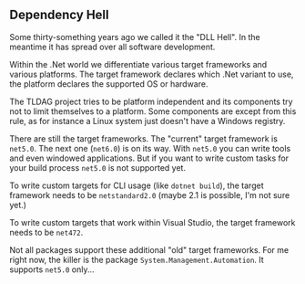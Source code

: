 ## Dependency Hell

Some thirty-something years ago we called it the "DLL Hell". In the meantime it has spread over all software development.

Within the .Net world we differentiate various target frameworks and various platforms. The target framework declares which .Net variant to use,
the platform declares the supported OS or hardware.

The TLDAG project tries to be platform independent and its components try not to limit themselves to a platform. Some components are except
from this rule, as for instance a Linux system just doesn't have a Windows registry.

There are still the target frameworks. The "current" target framework is ```net5.0```. The next one (```net6.0```) is on its way.
With ```net5.0``` you can write tools and even windowed applications. But if you want to write custom tasks for your build process
```net5.0``` is not supported yet.

To write custom targets for CLI usage (like ```dotnet build```), the target framework needs to be ```netstandard2.0``` (maybe 2.1 is possible,
I'm not sure yet.)

To write custom targets that work within Visual Studio, the target framework needs to be ```net472```.

Not all packages support these additional "old" target frameworks. For me right now, the killer is the package ```System.Management.Automation```.
It supports ```net5.0``` only...
